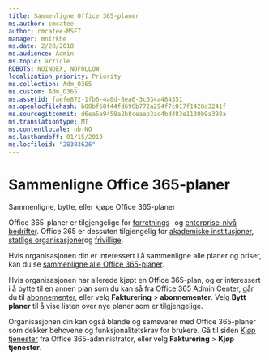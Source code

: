 ```yaml
---
title: Sammenligne Office 365-planer
ms.author: cmcatee
author: cmcatee-MSFT
manager: mnirkhe
ms.date: 2/28/2018
ms.audience: Admin
ms.topic: article
ROBOTS: NOINDEX, NOFOLLOW
localization_priority: Priority
ms.collection: Adm_O365
ms.custom: Adm_O365
ms.assetid: faefe872-1fb6-4a0d-8ea6-3c034a484351
ms.openlocfilehash: b08bf68f44fd696b772a294f7c017f1428d3241f
ms.sourcegitcommit: d6ea5e9458a2b8ceaab3ac4bd483e1130b9a398a
ms.translationtype: MT
ms.contentlocale: nb-NO
ms.lasthandoff: 01/15/2019
ms.locfileid: "28303626"
---
```

# <a name="compare-office-365-plans"></a>Sammenligne Office 365-planer

Sammenligne, bytte, eller kjøpe Office 365-planer
  
Office 365-planer er tilgjengelige for [forretnings](https://products.office.com/en-us/compare-all-microsoft-office-products?tab=2)- og [enterprise-nivå bedrifter](https://products.office.com/en-us/business/compare-more-office-365-for-business-plans). Office 365 er dessuten tilgjengelig for [akademiske institusjoner](https://products.office.com/en-us/academic/compare-office-365-education-plans), [statlige organisasjoner](https://products.office.com/en-us/government/compare-office-365-government-plans)og [frivillige](https://products.office.com/en-us/nonprofit/office-365-nonprofit-plans-and-pricing?tab=1).
  
Hvis organisasjonen din er interessert i å sammenligne alle planer og priser, kan du se [sammenligne alle Office 365-planer](https://products.office.com/en-us/business/compare-more-office-365-for-business-plans).
  
Hvis organisasjonen har allerede kjøpt en Office 365-plan, og er interessert i å bytte til en annen plan som du kan så fra Office 365 Admin Center, går du til [abonnementer](https://go.microsoft.com/fwlink/p/?linkid=842054), eller velg **Fakturering** \> **abonnementer**. Velg **Bytt planer** til å vise listen over nye planer som er tilgjengelige. 
  
Organisasjonen din kan også blande og samsvarer med Office 365-planer som dekker behovene og funksjonalitetskrav for brukere. Gå til siden [Kjøp tjenester](https://go.microsoft.com/fwlink/p/?linkid=868433) fra Office 365-administrator, eller velg **Fakturering** \> **Kjøp tjenester**.
  

